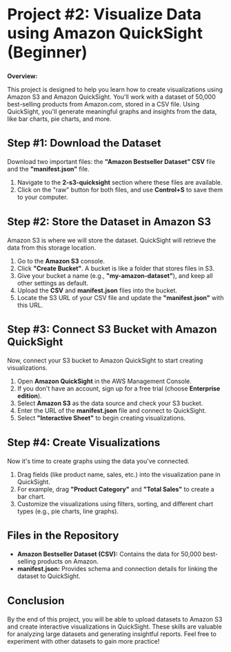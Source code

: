 <h1 style="font-size: 36px; font-weight: bold;">Project #2: Visualize Data using Amazon QuickSight (Beginner)</h1>

<p><strong>Overview:</strong></p>
<p>
This project is designed to help you learn how to create visualizations using Amazon S3 and Amazon QuickSight. 
You'll work with a dataset of 50,000 best-selling products from Amazon.com, stored in a CSV file. 
Using QuickSight, you'll generate meaningful graphs and insights from the data, like bar charts, pie charts, and more.
</p>

<h2 style="font-size: 24px; font-weight: bold;">Step #1: Download the Dataset</h2>
<p>
Download two important files: the <strong>"Amazon Bestseller Dataset" CSV</strong> file and the <strong>"manifest.json"</strong> file.
</p>

<ol>
    <li>Navigate to the <strong>2-s3-quicksight</strong> section where these files are available.</li>
    <li>Click on the "raw" button for both files, and use <strong>Control+S</strong> to save them to your computer.</li>
</ol>

<h2 style="font-size: 24px; font-weight: bold;">Step #2: Store the Dataset in Amazon S3</h2>
<p>
Amazon S3 is where we will store the dataset. QuickSight will retrieve the data from this storage location.
</p>

<ol>
    <li>Go to the <strong>Amazon S3</strong> console.</li>
    <li>Click <strong>"Create Bucket"</strong>. A bucket is like a folder that stores files in S3.</li>
    <li>Give your bucket a name (e.g., <strong>"my-amazon-dataset"</strong>), and keep all other settings as default.</li>
    <li>Upload the <strong>CSV</strong> and <strong>manifest.json</strong> files into the bucket.</li>
    <li>Locate the S3 URL of your CSV file and update the <strong>"manifest.json"</strong> with this URL.</li>
</ol>

<h2 style="font-size: 24px; font-weight: bold;">Step #3: Connect S3 Bucket with Amazon QuickSight</h2>
<p>
Now, connect your S3 bucket to Amazon QuickSight to start creating visualizations.
</p>

<ol>
    <li>Open <strong>Amazon QuickSight</strong> in the AWS Management Console.</li>
    <li>If you don't have an account, sign up for a free trial (choose <strong>Enterprise edition</strong>).</li>
    <li>Select <strong>Amazon S3</strong> as the data source and check your S3 bucket.</li>
    <li>Enter the URL of the <strong>manifest.json</strong> file and connect to QuickSight.</li>
    <li>Select <strong>"Interactive Sheet"</strong> to begin creating visualizations.</li>
</ol>

<h2 style="font-size: 24px; font-weight: bold;">Step #4: Create Visualizations</h2>
<p>
Now it's time to create graphs using the data you've connected.
</p>

<ol>
    <li>Drag fields (like product name, sales, etc.) into the visualization pane in QuickSight.</li>
    <li>For example, drag <strong>"Product Category"</strong> and <strong>"Total Sales"</strong> to create a bar chart.</li>
    <li>Customize the visualizations using filters, sorting, and different chart types (e.g., pie charts, line graphs).</li>
</ol>

<h2 style="font-size: 24px; font-weight: bold;">Files in the Repository</h2>
<ul>
    <li><strong>Amazon Bestseller Dataset (CSV):</strong> Contains the data for 50,000 best-selling products on Amazon.</li>
    <li><strong>manifest.json:</strong> Provides schema and connection details for linking the dataset to QuickSight.</li>
</ul>

<h2 style="font-size: 24px; font-weight: bold;">Conclusion</h2>
<p>
By the end of this project, you will be able to upload datasets to Amazon S3 and create interactive visualizations in QuickSight. 
These skills are valuable for analyzing large datasets and generating insightful reports. 
Feel free to experiment with other datasets to gain more practice!
</p>
